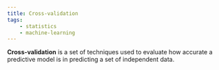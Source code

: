 ```yaml
---
title: Cross-validation
tags:
    - statistics
    - machine-learning
---
```


**Cross-validation** is a set of techniques used to evaluate how accurate a predictive model is in predicting a set of independent data.
